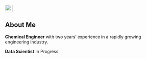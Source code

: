 <a href="./portfolio/yeemoonthong"><img src="./yeemoonthong/ProfilePic.jpg" width="24px" height="24px"></a>

## About Me
**Chemical Engineer** with two years’ experience in a rapidly growing engineering industry.

</p>

**Data Scientist** In Progress
